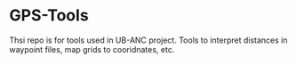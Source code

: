 # GPS-Tools
Thsi repo is for tools used in UB-ANC project. Tools to interpret distances in waypoint files, map grids to cooridnates, etc.
